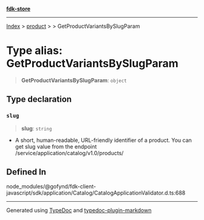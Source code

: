 [**fdk-store**](../../../README.md)
***

[Index](../../../API.md) > [product](../../README.md) > [<internal>](../README.md) > GetProductVariantsBySlugParam

# Type alias: GetProductVariantsBySlugParam

> **GetProductVariantsBySlugParam**: `object`

## Type declaration

### `slug`

> **slug**: `string`

- A short, human-readable, URL-friendly identifier of
a product. You can get slug value from the endpoint
/service/application/catalog/v1.0/products/

## Defined In

node\_modules/@gofynd/fdk-client-javascript/sdk/application/Catalog/CatalogApplicationValidator.d.ts:688

***
Generated using [TypeDoc](https://typedoc.org/) and [typedoc-plugin-markdown](https://www.npmjs.com/package/typedoc-plugin-markdown)
